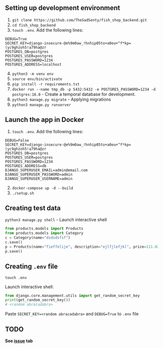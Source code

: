 ## Setting up development environment
1. `git clone https://github.com/TheSadSenty/fish_shop_backend.git`
2.  `cd fish_shop_backend`
3.  `touch .env`. Add the following lines:
```shel
DEBUG=True
SECRET_KEY=django-insecure-@e%9m0aw_!hnhip05to+a0eu+^f*kp=(yc9ghzoh5!a79ha@zr
POSTGRES_DB=postgres 
POSTGRES_USER=postgres 
POSTGRES_PASSWORD=1234
POSTGRES_ADDRESS=localhost
```
4.  `python3 -m venv env`
5.  `source env/bin/activate`
6.  `pip install -r requirements.txt`
7.  `docker run --name tmp_db -p 5432:5432 -e POSTGRES_PASSWORD=1234 -d postgres:16.0` - Create a temporal database for development.
8.  `python3 manage.py migrate` - Applying migrations
9.  `python3 manage.py runserver`
## Launch the app in Docker
1. `touch .env`. Add the following lines:
```shel
DEBUG=False
SECRET_KEY=django-insecure-@e%9m0aw_!hnhip05to+a0eu+^f*kp=(yc9ghzoh5!a79ha@zr
POSTGRES_DB=postgres 
POSTGRES_USER=postgres 
POSTGRES_PASSWORD=1234
POSTGRES_ADDRESS=db
DJANGO_SUPERUSER_EMAIL=admin@email.com
DJANGO_SUPERUSER_PASSWORD=admin
DJANGO_SUPERUSER_USERNAME=admin
```
2. `docker-compose up -d --build`
3. `./setup.sh`
## Creating test data
`python3 manage.py shell` - Launch interactive shell
```python
from products.models import Products
from products.models import Category
c = Category(name="dsdsdsfsf")
c.save()
p = Products(name="fieffelije", description="ejlfjlefjkl", price=111.02, category=c)
p.save()
```
## Creating `.env` file
`touch .env`

Launch interactive shell:
```python
from django.core.management.utils import get_random_secret_key
print(get_random_secret_key())
# <random abracadabra>
```
Paste `SECRET_KEY=<random abracadabra>` and `DEBUG=True` to `.env` file
## TODO
**See [issue](https://github.com/TheSadSenty/fish_shop_backend/issues) tab**
